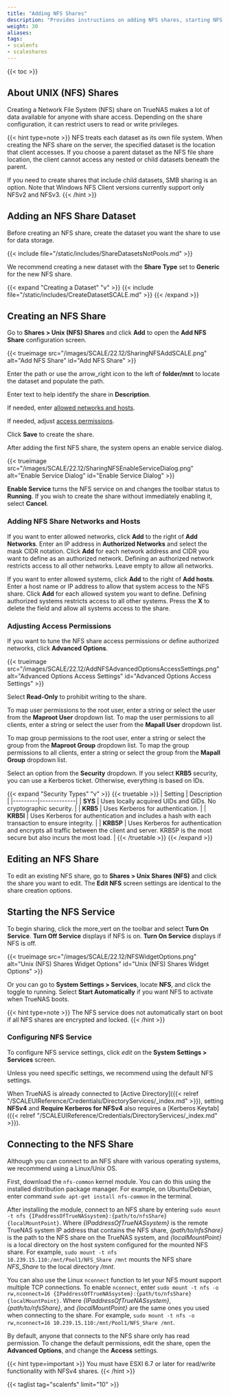 ```yaml
---
title: "Adding NFS Shares"
description: "Provides instructions on adding NFS shares, starting NFS service, and accessing the share."
weight: 30
aliases:
tags:
- scalenfs
- scaleshares
---
```


{{< toc >}}

## About UNIX (NFS) Shares

Creating a Network File System (NFS) share on TrueNAS makes a lot of data available for anyone with share access.
Depending on the share configuration, it can restrict users to read or write privileges.

{{< hint type=note >}}
NFS treats each dataset as its own file system. When creating the NFS share on the server, the specified dataset is the location that client accesses. If you choose a parent dataset as the NFS file share location, the client cannot access any nested or child datasets beneath the parent.

If you need to create shares that include child datasets, SMB sharing is an option. Note that Windows NFS Client versions currently support only NFSv2 and NFSv3.
{{< /hint >}}

## Adding an NFS Share Dataset

Before creating an NFS share, create the dataset you want the share to use for data storage.

{{< include file="/static/includes/ShareDatasetsNotPools.md" >}}

We recommend creating a new dataset with the **Share Type** set to **Generic** for the new NFS share.

{{< expand "Creating a Dataset" "v" >}}
{{< include file="/static/includes/CreateDatasetSCALE.md" >}}
{{< /expand >}}

## Creating an NFS Share

Go to **Shares > Unix (NFS) Shares** and click **Add** to open the **Add NFS Share** configuration screen.

{{< trueimage src="/images/SCALE/22.12/SharingNFSAddSCALE.png" alt="Add NFS Share" id="Add NFS Share" >}}

Enter the path or use the <span class="material-icons">arrow_right</span> icon to the left of **<span class="material-icons">folder</span>/mnt** to locate the dataset and populate the path.

Enter text to help identify the share in **Description**.

If needed, enter [allowed networks and hosts](#adding-nfs-share-networks-and-hosts).

If needed, adjust [access permissions](#adjusting-access-permissions).

Click **Save** to create the share.

After adding the first NFS share, the system opens an enable service dialog.

{{< trueimage src="/images/SCALE/22.12/SharingNFSEnableServiceDialog.png" alt="Enable Service Dialog" id="Enable Service Dialog" >}}

**Enable Service** turns the NFS service on and changes the toolbar status to **Running**.
If you wish to create the share without immediately enabling it, select **Cancel**.
### Adding NFS Share Networks and Hosts

If you want to enter allowed networks, click **Add** to the right of **Add Networks**.
Enter an IP address in **Authorized Networks** and select the mask CIDR notation.
Click **Add** for each network address and CIDR you want to define as an authorized network.
Defining an authorized network restricts access to all other networks. Leave empty to allow all networks.

If you want to enter allowed systems, click **Add** to the right of **Add hosts**.
Enter a host name or IP address to allow that system access to the NFS share.
Click **Add** for each allowed system you want to define.
Defining authorized systems restricts access to all other systems.
Press the **X** to delete the field and allow all systems access to the share.

### Adjusting Access Permissions

If you want to tune the NFS share access permissions or define authorized networks, click **Advanced Options**.

{{< trueimage src="/images/SCALE/22.12/AddNFSAdvancedOptionsAccessSettings.png" alt="Advanced Options Access Settings" id="Advanced Options Access Settings" >}}

Select **Read-Only** to prohibit writing to the share.

To map user permissions to the root user, enter a string or select the user from the **Maproot User** dropdown list.
To map the user permissions to all clients, enter a string or select the user from the **Mapall User** dropdown list.

To map group permissions to the root user, enter a string or select the group from the **Maproot Group** dropdown list.
To map the group permissions to all clients, enter a string or select the group from the **Mapall Group** dropdown list.

Select an option from the **Security** dropdown. If you select **KRB5** security, you can use a Kerberos ticket. Otherwise, everything is based on IDs.

{{< expand "Security Types" "v" >}}
{{< truetable >}}
| Setting | Description |
|---------|-------------|
| **SYS** | Uses locally acquired UIDs and GIDs. No cryptographic security. |
| **KRB5** | Uses Kerberos for authentication. |
| **KRB5I** | Uses Kerberos for authentication and includes a hash with each transaction to ensure integrity. |
| **KRB5P** | Uses Kerberos for authentication and encrypts all traffic between the client and server. KRB5P is the most secure but also incurs the most load. |
{{< /truetable >}}
{{< /expand >}}

## Editing an NFS Share

To edit an existing NFS share, go to **Shares > Unix Shares (NFS)** and click the share you want to edit.
The **Edit NFS** screen settings are identical to the share creation options.

## Starting the NFS Service

To begin sharing, click the <span class="material-icons">more_vert</span> on the toolbar and select **Turn On Service**. **Turn Off Service** displays if NFS is on. **Turn On Service** displays if NFS is off.

{{< trueimage src="/images/SCALE/22.12/NFSWidgetOptions.png" alt="Unix (NFS) Shares Widget Options" id="Unix (NFS) Shares Widget Options" >}}

Or you can go to **System Settings > Services**, locate **NFS**, and click the toggle to running.
Select **Start Automatically** if you want NFS to activate when TrueNAS boots.

{{< hint type=note >}}
The NFS service does not automatically start on boot if all NFS shares are encrypted and locked.
{{< /hint >}}

### Configuring NFS Service

To configure NFS service settings, click <i class="material-icons" aria-hidden="true" title="Configure">edit</i> on the **System Settings > Services** screen.

Unless you need specific settings, we recommend using the default NFS settings.

When TrueNAS is already connected to [Active Directory]({{< relref "/SCALEUIReference/Credentials/DirectoryServices/_index.md" >}}), setting **NFSv4** and **Require Kerberos for NFSv4** also requires a [Kerberos Keytab]({{< relref "/SCALEUIReference/Credentials/DirectoryServices/_index.md" >}}).

## Connecting to the NFS Share

Although you can connect to an NFS share with various operating systems, we recommend using a Linux/Unix OS.

First, download the `nfs-common` kernel module.
You can do this using the installed distribution package manager.
For example, on Ubuntu/Debian, enter command `sudo apt-get install nfs-common` in the terminal.

After installing the module, connect to an NFS share by entering `sudo mount -t nfs {IPaddressOfTrueNASsystem}:{path/to/nfsShare} {localMountPoint}`.
Where *{IPaddressOfTrueNASsystem}* is the remote TrueNAS system IP address that contains the NFS share, *{path/to/nfsShare}* is the path to the NFS share on the TrueNAS system, and *{localMountPoint}* is a local directory on the host system configured for the mounted NFS share.
For example, `sudo mount -t nfs 10.239.15.110:/mnt/Pool1/NFS_Share /mnt` mounts the NFS share *NFS_Share* to the local directory */mnt*.

You can also use the Linux `nconnect` function to let your NFS mount support multiple TCP connections.
To enable `nconnect`, enter `sudo mount -t nfs -o rw,nconnect=16 {IPaddressOfTrueNASsystem}:{path/to/nfsShare} {localMountPoint}`.
Where *{IPaddressOfTrueNASsystem}*, *{path/to/nfsShare}*, and *{localMountPoint}* are the same ones you used when connecting to the share.
For example, `sudo mount -t nfs -o rw,nconnect=16 10.239.15.110:/mnt/Pool1/NFS_Share /mnt`.

By default, anyone that connects to the NFS share only has read permission.
To change the default permissions, edit the share, open the **Advanced Options**, and change the **Access** settings.

{{< hint type=important >}}
You must have ESXI 6.7 or later for read/write functionality with NFSv4 shares.
{{< /hint >}}

{{< taglist tag="scalenfs" limit="10" >}}
